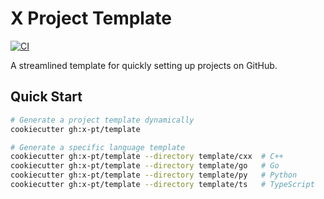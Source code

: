 # X Project Template

[![CI](https://github.com/x-pt/x-pt.github.io/actions/workflows/pages.yml/badge.svg)](https://github.com/x-pt/x-pt.github.io/actions)

A streamlined template for quickly setting up projects on GitHub.

## Quick Start

```bash
# Generate a project template dynamically
cookiecutter gh:x-pt/template

# Generate a specific language template
cookiecutter gh:x-pt/template --directory template/cxx  # C++
cookiecutter gh:x-pt/template --directory template/go   # Go
cookiecutter gh:x-pt/template --directory template/py   # Python
cookiecutter gh:x-pt/template --directory template/ts   # TypeScript
```
